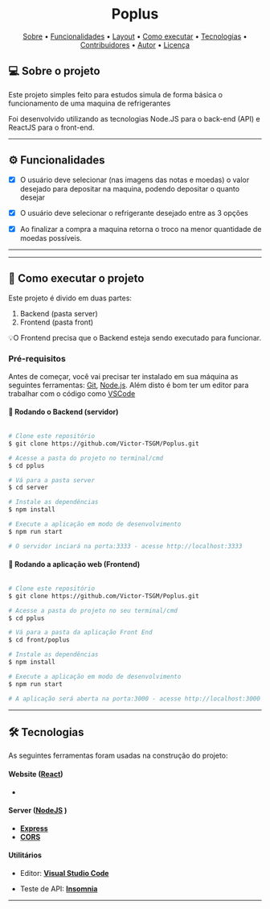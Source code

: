<h1 align="center">
    Poplus
</h1>




<p align="center">
 <a href="#-sobre-o-projeto">Sobre</a> •
 <a href="#-funcionalidades">Funcionalidades</a> •
 <a href="#-layout">Layout</a> • 
 <a href="#-como-executar-o-projeto">Como executar</a> • 
 <a href="#-tecnologias">Tecnologias</a> • 
 <a href="#-contribuidores">Contribuidores</a> • 
 <a href="#-autor">Autor</a> • 
 <a href="#user-content--licença">Licença</a>
</p>


## 💻 Sobre o projeto

Este projeto simples feito para estudos simula de forma básica o funcionamento de uma maquina de refrigerantes


Foi desenvolvido utilizando as tecnologias Node.JS para o back-end (API) e ReactJS para o front-end.

---

## ⚙️ Funcionalidades

- [x] O usuário deve selecionar (nas imagens das notas e moedas) o valor desejado para depositar na maquina, podendo depositar o quanto desejar
  
- [x] O usuário deve selecionar o refrigerante desejado entre as 3 opções
  
- [x] Ao finalizar a compra a maquina retorna o troco na menor quantidade de moedas possíveis.

---

---

## 🚀 Como executar o projeto

Este projeto é divido em duas partes:
1. Backend (pasta server) 
2. Frontend (pasta front)

💡O Frontend precisa que o Backend esteja sendo executado para funcionar.

### Pré-requisitos

Antes de começar, você vai precisar ter instalado em sua máquina as seguintes ferramentas:
[Git](https://git-scm.com), [Node.js](https://nodejs.org/en/). 
Além disto é bom ter um editor para trabalhar com o código como [VSCode](https://code.visualstudio.com/)

#### 🎲 Rodando o Backend (servidor)

```bash

# Clone este repositório
$ git clone https://github.com/Victor-TSGM/Poplus.git

# Acesse a pasta do projeto no terminal/cmd
$ cd pplus

# Vá para a pasta server
$ cd server

# Instale as dependências
$ npm install

# Execute a aplicação em modo de desenvolvimento
$ npm run start

# O servidor inciará na porta:3333 - acesse http://localhost:3333 

```


#### 🧭 Rodando a aplicação web (Frontend)

```bash

# Clone este repositório
$ git clone https://github.com/Victor-TSGM/Poplus.git

# Acesse a pasta do projeto no seu terminal/cmd
$ cd pplus

# Vá para a pasta da aplicação Front End
$ cd front/poplus

# Instale as dependências
$ npm install

# Execute a aplicação em modo de desenvolvimento
$ npm run start

# A aplicação será aberta na porta:3000 - acesse http://localhost:3000

```

---

## 🛠 Tecnologias

As seguintes ferramentas foram usadas na construção do projeto:

#### **Website**  ([React](https://reactjs.org/))

-   

#### [](https://github.com/tgmarinho/Ecoleta#server-nodejs--typescript)**Server**  ([NodeJS](https://nodejs.org/en/) )

-   **[Express](https://expressjs.com/)**
-   **[CORS](https://expressjs.com/en/resources/middleware/cors.html)**

> 

#### [](https://github.com/tgmarinho/Ecoleta#utilit%C3%A1rios)**Utilitários**

- Editor:  **[Visual Studio Code](https://code.visualstudio.com/)** 

- Teste de API:  **[Insomnia](https://insomnia.rest/)**

  


---


